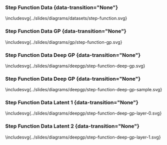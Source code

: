 
### Step Function Data {data-transition="None"}

\includesvg{../slides/diagrams/datasets/step-function.svg} 

### Step Function Data GP {data-transition="None"}

\includesvg{../slides/diagrams/gp/step-function-gp.svg} 

### Step Function Data Deep GP {data-transition="None"}

\includesvg{../slides/diagrams/deepgp/step-function-deep-gp.svg} 

### Step Function Data Deep GP {data-transition="None"}

\includesvg{../slides/diagrams/deepgp/step-function-deep-gp-sample.svg} 

### Step Function Data Latent 1 {data-transition="None"}

\includesvg{../slides/diagrams/deepgp/step-function-deep-gp-layer-0.svg} 

### Step Function Data Latent 2 {data-transition="None"}

\includesvg{../slides/diagrams/deepgp/step-function-deep-gp-layer-1.svg} 



